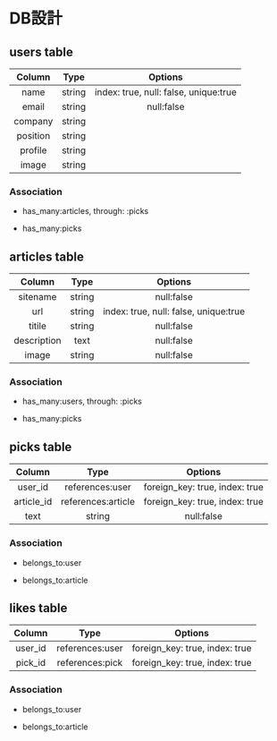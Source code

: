 # DB設計

## users table


|   Column   |     Type    |              Options                |
|:----------:|:-----------:|:-----------------------------------:|
| name       | string      |index: true, null: false, unique:true|
| email      | string      |null:false                           |
| company    | string      |                                     |
| position   | string      |                                     |
| profile    | string      |                                     |
| image      | string      |                                     |

### Association

* has_many:articles, through: :picks

* has_many:picks


## articles table


|   Column   |       Type      |               Options               |
|:----------:|:---------------:|:-----------------------------------:|
| sitename   | string          |null:false                           |
| url        | string          |index: true, null: false, unique:true|
| titile     | string          |null:false                           |
| description| text            |null:false                           |
| image      | string          |null:false                           |

### Association

* has_many:users, through: :picks

* has_many:picks


## picks table


|   Column   |         Type      |            Options              |
|:----------:|:-----------------:|:-------------------------------:|
| user_id    | references:user   |foreign_key: true, index: true   |
| article_id | references:article|foreign_key: true, index: true   |
| text       | string            |null:false                       |

### Association

* belongs_to:user

* belongs_to:article


## likes table


|   Column   |         Type      |            Options              |
|:----------:|:-----------------:|:-------------------------------:|
| user_id    | references:user   |foreign_key: true, index: true   |
| pick_id    | references:pick   |foreign_key: true, index: true   |

### Association

* belongs_to:user

* belongs_to:article
